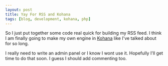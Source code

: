 ```yaml
---
layout: post
title: Yay For RSS and Kohana
tags: [blog, development, kohana, php]
---
```


So I just put together some code real quick for building my RSS feed. I think I am finally going to make my own engine in [Kohana](http://kohanaphp.com) like I've talked about for so long.

I really need to write an admin panel or I know I wont use it. Hopefully I'll get time to do that soon. I guess I should add commenting too.
